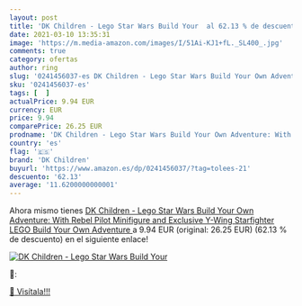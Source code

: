 ```yaml
---
layout: post
title: 'DK Children - Lego Star Wars Build Your  al 62.13 % de descuento'
date: 2021-03-10 13:35:31
image: 'https://m.media-amazon.com/images/I/51Ai-KJ1+fL._SL400_.jpg'
comments: true
category: ofertas
author: ring
slug: '0241456037-es DK Children - Lego Star Wars Build Your Own Adventure:...'
sku: '0241456037-es'
tags: [  ]
actualPrice: 9.94 EUR
currency: EUR
price: 9.94
comparePrice: 26.25 EUR
prodname: 'DK Children - Lego Star Wars Build Your Own Adventure: With Rebel Pilot Minifigure and Exclusive Y-Wing Starfighter  LEGO Build Your Own Adventure '
country: 'es'
flag: '🇪🇸'
brand: 'DK Children'
buyurl: 'https://www.amazon.es/dp/0241456037/?tag=tolees-21'
descuento: '62.13'
average: '11.6200000000001'
---
```


Ahora mismo tienes [DK Children - Lego Star Wars Build Your Own Adventure: With Rebel Pilot Minifigure and Exclusive Y-Wing Starfighter  LEGO Build Your Own Adventure ](https://www.amazon.es/dp/0241456037/?tag=tolees-21) a 9.94 EUR (original: 26.25 EUR) (62.13 %  de descuento) en el siguiente enlace!

[![DK Children - Lego Star Wars Build Your ](https://m.media-amazon.com/images/I/51Ai-KJ1+fL._SL400_.jpg)](https://www.amazon.es/dp/0241456037/?tag=tolees-21)

🔎:


[🛒 Visítala!!!](https://www.amazon.es/dp/0241456037/?tag=tolees-21)
